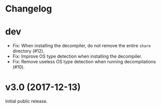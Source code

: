 # Changelog

# dev

* Fix: When installing the decompiler, do not remove the entire `share` directory (#12).
* Fix: Improve OS type detection when installing the decompiler.
* Fix: Remove useless OS type detection when running decompilations (#10).

# v3.0 (2017-12-13)

Initial public release.
